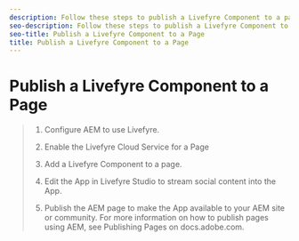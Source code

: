 ```yaml
---
description: Follow these steps to publish a Livefyre Component to a page in AEM.
seo-description: Follow these steps to publish a Livefyre Component to a page in AEM.
seo-title: Publish a Livefyre Component to a Page
title: Publish a Livefyre Component to a Page
---
```


# Publish a Livefyre Component to a Page

>1. Configure AEM to use Livefyre.
>   
>1. Enable the Livefyre Cloud Service for a Page
>   
>1. Add a Livefyre Component to a page.
>   
>1. Edit the App in Livefyre Studio to stream social content into the App.
>   
>1. Publish the AEM page to make the App available to your AEM site or community. For more information on how to publish pages using AEM, see Publishing Pages on docs.adobe.com.
>   
>   
